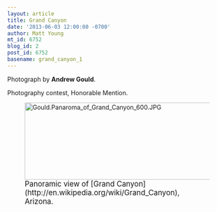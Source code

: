 ```yaml
---
layout: article
title: Grand Canyon
date: '2013-06-03 12:00:00 -0700'
author: Matt Young
mt_id: 6752
blog_id: 2
post_id: 6752
basename: grand_canyon_1
---
```

Photograph by **Andrew Gould**.

Photography contest, Honorable Mention.

<figure>
<img src="{{ site.baseurl }}/uploads/2013/Gould.Panaroma_of_Grand_Canyon_600.JPG" alt="Gould.Panaroma_of_Grand_Canyon_600.JPG" width="600" height="176" />
<figcaption markdown="span">
<big>Panoramic view of [Grand Canyon](http://en.wikipedia.org/wiki/Grand_Canyon), Arizona.</big>

</figcaption>
</figure>
